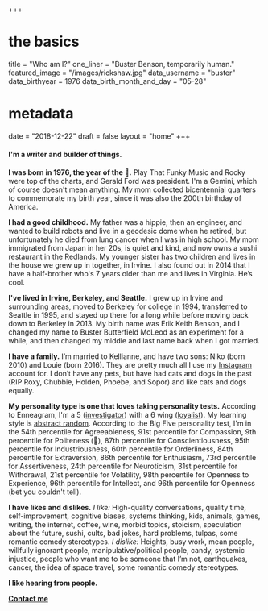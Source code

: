 +++
# the basics
title 				 = "Who am I?"
one_liner      = "Buster Benson, temporarily human."
featured_image = "/images/rickshaw.jpg"
data_username  = "buster"
data_birthyear = 1976
data_birth_month_and_day = "05-28"

# metadata
date   = "2018-12-22"
draft 	= false
layout = "home"
+++

#### I'm a writer and builder of things.

**I was born in 1976, the year of the 🐲.** Play That Funky Music and Rocky were top of the charts, and Gerald Ford was president. I'm a Gemini, which of course doesn't mean anything. My mom collected bicentennial quarters to commemorate my birth year, since it was also the 200th birthday of America.

**I had a good childhood.** My father was a hippie, then an engineer, and wanted to build robots and live in a geodesic dome when he retired, but unfortunately he died from lung cancer when I was in high school. My mom immigrated from Japan in her 20s, is quiet and kind, and now owns a sushi restaurant in the Redlands. My younger sister has two children and lives in the house we grew up in together, in Irvine. I also found out in 2014 that I have a half-brother who's 7 years older than me and lives in Virginia. He’s cool.

**I've lived in Irvine, Berkeley, and Seattle.** I grew up in Irvine and surrounding areas, moved to Berkeley for college in 1994, transferred to Seattle in 1995, and stayed up there for a long while before moving back down to Berkeley in 2013. My birth name was Erik Keith Benson, and I changed my name to Buster Butterfield McLeod as an experiment for a while, and then changed my middle and last name back when I got married.

**I have a family.** I’m married to Kellianne, and have two sons: Niko (born 2010) and Louie (born 2016). They are pretty much all I use my [Instagram](http://instagram.com/bustrbensn) account for. I don’t have any pets, but have had cats and dogs in the past (RIP Roxy, Chubbie, Holden, Phoebe, and Sopor) and like cats and dogs equally.

**My personality type is one that loves taking personality tests.** According to Enneagram, I'm a 5 (<a href="https://www.enneagraminstitute.com/type-5/" target="_new">investigator</a>) with a 6 wing (<a href="https://www.enneagraminstitute.com/type-6/" target="_new">loyalist</a>). My learning style is <a href="http://web.cortland.edu/andersmd/learning/gregorc.htm" target="_new">abstract random</a>. According to the Big Five personality test, I'm in the 54th percentile for Agreeableness, 91st percentile for Compassion, 9th percentile for Politeness (🖕), 87th percentile for Conscientiousness, 95th percentile for Industriousness, 60th percentile for Orderliness, 84th percentile for Extraversion, 86th percentile for Enthusiasm, 73rd percentile for Assertiveness, 24th percentile for Neuroticism, 31st percentile for Withdrawal, 21st percentile for Volatility, 98th percentile for Openness to Experience, 96th percentile for Intellect, and 96th percentile for Openness (bet you couldn't tell). 

**I have likes and dislikes.** *I like:* High-quality conversations, quality time, self-improvement, cognitive biases, systems thinking, kids, animals, games, writing, the internet, coffee, wine, morbid topics, stoicism, speculation about the future, sushi, cults, bad jokes, hard problems, tulpas, some romantic comedy stereotypes. *I dislike:* Heights, busy work, mean people, willfully ignorant people, manipulative/political people, candy, systemic injustice, people who want me to be someone that I’m not, earthquakes, cancer, the idea of space travel, some romantic comedy stereotypes.

**I like hearing from people.**

<a class="button btn btn-primary btn-sm btn-dark" href="/whyareweyelling/contact">**Contact me**</a>
